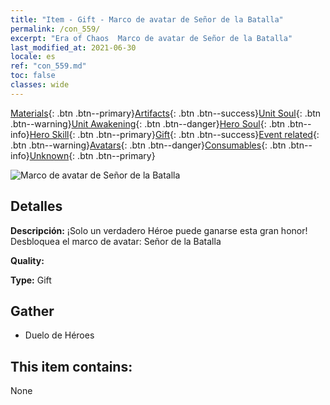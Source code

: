 ```yaml
---
title: "Item - Gift - Marco de avatar de Señor de la Batalla"
permalink: /con_559/
excerpt: "Era of Chaos  Marco de avatar de Señor de la Batalla"
last_modified_at: 2021-06-30
locale: es
ref: "con_559.md"
toc: false
classes: wide
---
```

 [Materials](/ItemsES/){: .btn .btn--primary}[Artifacts](/ItemsES/Artifacts/){: .btn .btn--success}[Unit Soul](/ItemsES/UnitSoul/){: .btn .btn--warning}[Unit Awakening](/ItemsES/UnitAwakening/){: .btn .btn--danger}[Hero Soul](/ItemsES/HeroSoul/){: .btn .btn--info}[Hero Skill](/ItemsES/HeroSkill/){: .btn .btn--primary}[Gift](/ItemsES/Gift/){: .btn .btn--success}[Event related](/ItemsES/Events/){: .btn .btn--warning}[Avatars](/ItemsES/Avatars/){: .btn .btn--danger}[Consumables](/ItemsES/Consumables/){: .btn .btn--info}[Unknown](/ItemsES/Unknown/){: .btn .btn--primary}

 ![Marco de avatar de Señor de la Batalla](/images/a/avatarFrame_9.png)

## Detalles
 **Descripción:** ¡Solo un verdadero Héroe puede ganarse esta gran honor! Desbloquea el marco de avatar: Señor de la Batalla

 **Quality:** 

 **Type:** Gift

## Gather

*    Duelo de Héroes 

## This item contains:

  None


